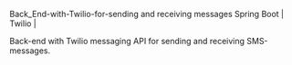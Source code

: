 Back_End-with-Twilio-for-sending and receiving messages
Spring Boot | Twilio | 

Back-end with Twilio messaging API for sending and receiving SMS-messages. 
